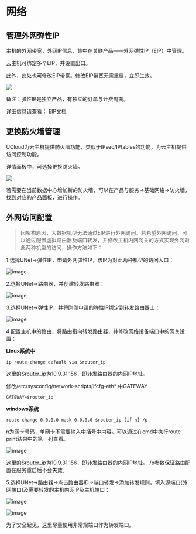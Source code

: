 

# 网络

## 管理外网弹性IP

主机的外网带宽，外网IP信息，集中在关联产品——外网弹性IP（EIP）中管理。

云主机可绑定多个EIP，并设置出口。

此外，此处也可修改EIP带宽。修改EIP带宽无需重启，立即生效。

![](/images/guide/common05.png)

备注：弹性IP是独立产品，有独立的订单与计费周期。

详细信息请查看： [EIP文档](https://docs.ucloud.cn/unet/eip/introduction)


## 更换防火墙管理

UCloud为云主机提供防火墙功能，类似于IPsec/IPtables的功能，为云主机提供访问控制功能。

详情面板中，可选择更换防火墙。

![](/images/guide/common04.png)

若需要在当前数据中心增加新的防火墙，可以在产品与服务-\>基础网络-\>防火墙，找到对应的产品面板，进行操作。


## 外网访问配置

> 因架构原因，大数据机型无法通过EIP进行外网访问。若希望外网访问，可以通过配置虚拟路由器及端口转发，并修改主机内网网关的方式实现外网对此两种机型的访问，操作方法如下：

1.选择UNet-\>弹性IP，申请外网弹性IP，该IP为对此两种机型的访问入口：

![image](/images/bigdata1.png)

2.选择UNet-\>路由器，并创建转发路由器：

![image](/images/bigdata2.png)

3.选择UNet-\>弹性IP，并将刚刚申请的弹性IP绑定到转发路由器上：

![image](/images/bigdata3.png)

4.配置主机中的路由，将路由指向转发路由器，并修改网络设备端口中的网关设置：

**Linux系统中**

```
ip route change default via $router_ip
```
这里的$router\_ip为10.9.31.156，即转发路由器的内网IP地址。

修改/etc/sysconfig/network-scripts/ifcfg-eth\* 中GATEWAY

```
GATEWAY=$router_ip
```

**windows系统**

```
route change 0.0.0.0 mask 0.0.0.0 $router_ip [if n] /p
```

n为网卡号码，单网卡不需要输入中括号中内容。可以通过在cmd中执行route print结果中的第一列查看。

![image](/images/route_print.jpg)

 这里的$router\_ip为10.9.31.156，即转发路由器的内网IP地址。 /p参数保证路由配置在服务重启后不会失效。

5.选择UNet-\>路由器-\>点击路由器ID-\>端口转发-\>添加转发规则，填入源端口(外网端口)及需要转发的主机内网IP及主机端口：

![image](/images/bigdata4.png)

![image](/images/bigdata5.png)

为了安全起见，这里尽量使用非常规端口作为转发端口。
